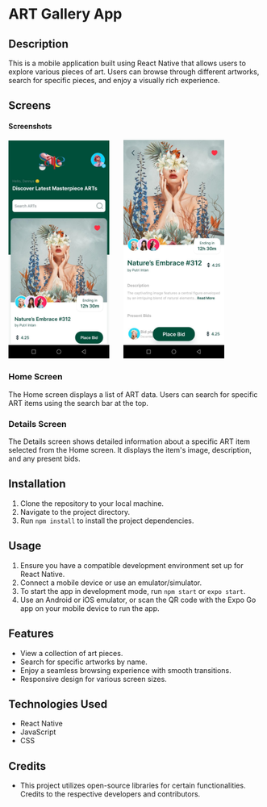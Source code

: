 # ART Gallery App

## Description

This is a mobile application built using React Native that allows users to explore various pieces of art. Users can browse through different artworks, search for specific pieces, and enjoy a visually rich experience.

## Screens

#### Screenshots

<img src="assets/images/Home.jpeg" alt="Home Screen" width="200" /> &nbsp; &nbsp; &nbsp; <img src="assets/images/Details.jpeg" alt="Details Screen" width="200" />

### Home Screen

The Home screen displays a list of ART data. Users can search for specific ART items using the search bar at the top.

### Details Screen

The Details screen shows detailed information about a specific ART item selected from the Home screen. It displays the item's image, description, and any present bids.

## Installation

1. Clone the repository to your local machine.
2. Navigate to the project directory.
3. Run `npm install` to install the project dependencies.

## Usage

1. Ensure you have a compatible development environment set up for React Native.
2. Connect a mobile device or use an emulator/simulator.
3. To start the app in development mode, run `npm start` or `expo start`.
4. Use an Android or iOS emulator, or scan the QR code with the Expo Go app on your mobile device to run the app.

## Features

- View a collection of art pieces.
- Search for specific artworks by name.
- Enjoy a seamless browsing experience with smooth transitions.
- Responsive design for various screen sizes.

## Technologies Used

- React Native
- JavaScript
- CSS

## Credits

- This project utilizes open-source libraries for certain functionalities. Credits to the respective developers and contributors.
